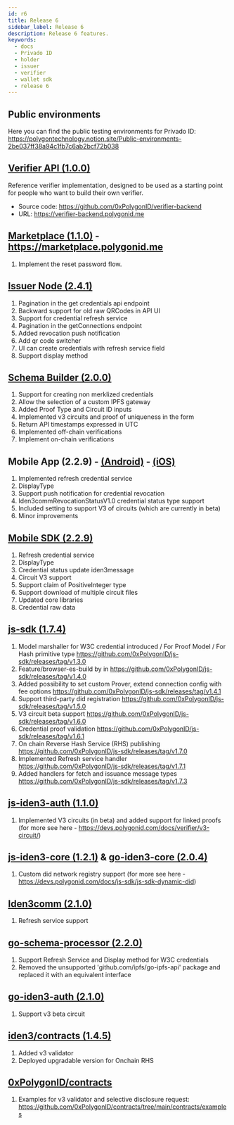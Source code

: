 ```yaml
---
id: r6
title: Release 6
sidebar_label: Release 6
description: Release 6 features.
keywords:
  - docs
  - Privado ID
  - holder
  - issuer
  - verifier
  - wallet sdk
  - release 6
---
```


## Public environments

Here you can find the public testing environments for Privado ID: https://polygontechnology.notion.site/Public-environments-2be037ff38a94c1fb7c6ab2bcf72b038

## [Verifier API (1.0.0)](https://github.com/0xPolygonID/verifier-backend/releases/tag/v1.0.0)

Reference verifier implementation, designed to be used as a starting point for people who want to build their own verifier.

- Source code: https://github.com/0xPolygonID/verifier-backend
- URL: https://verifier-backend.polygonid.me

## [Marketplace (1.1.0)](https://github.com/0xPolygonID/marketplace/releases/tag/v1.1.0) - https://marketplace.polygonid.me

1. Implement the reset password flow.

## [Issuer Node (2.4.1)](https://github.com/0xPolygonID/issuer-node/releases/tag/v2.4.1)

1. Pagination in the get credentials api endpoint
2. Backward support for old raw QRCodes in API UI
3. Support for credential refresh service
4. Pagination in the getConnections endpoint
5. Added revocation push notification
6. Add qr code switcher
7. UI can create credentials with refresh service field
8. Support display method

## [Schema Builder (2.0.0)](https://schema-builder.polygonid.me)

1. Support for creating non merklized credentials
2. Allow the selection of a custom IPFS gateway
3. Added Proof Type and Circuit ID inputs
4. Implemented v3 circuits and proof of uniqueness in the form
5. Return API timestamps expressed in UTC
6. Implemented off-chain verifications
7. Implement on-chain verifications

## Mobile App (2.2.9) - [(Android)](https://play.google.com/store/apps/details?id=com.polygonid.wallet) - [(iOS)](https://apps.apple.com/us/app/polygon-id/id1629870183)

1. Implemented refresh credential service
2. DisplayType
3. Support push notification for credential revocation
4. Iden3commRevocationStatusV1.0 credential status type support
5. Included setting to support V3 of circuits (which are currently in beta)
6. Minor improvements

## [Mobile SDK (2.2.9)](https://github.com/0xPolygonID/polygonid-flutter-sdk/releases/tag/v2.2.9)

1. Refresh credential service
2. DisplayType
3. Credential status update iden3message
4. Circuit V3 support
5. Support claim of PositiveInteger type
6. Support download of multiple circuit files
7. Updated core libraries
8. Credential raw data

## [js-sdk (1.7.4)](https://github.com/0xPolygonID/js-sdk/releases/tag/v1.7.4)

1. Model marshaller for W3C credential introduced / For Proof Model / For Hash primitive type https://github.com/0xPolygonID/js-sdk/releases/tag/v1.3.0
2. Feature/browser-es-build by in https://github.com/0xPolygonID/js-sdk/releases/tag/v1.4.0
3. Added possibility to set custom Prover, extend connection config with fee options https://github.com/0xPolygonID/js-sdk/releases/tag/v1.4.1
4. Support third-party did registration https://github.com/0xPolygonID/js-sdk/releases/tag/v1.5.0
5. V3 circuit beta support https://github.com/0xPolygonID/js-sdk/releases/tag/v1.6.0
6. Credential proof validation https://github.com/0xPolygonID/js-sdk/releases/tag/v1.6.1
7. On chain Reverse Hash Service (RHS) publishing https://github.com/0xPolygonID/js-sdk/releases/tag/v1.7.0
8. Implemented Refresh service handler https://github.com/0xPolygonID/js-sdk/releases/tag/v1.7.1
9. Added handlers for fetch and issuance message types https://github.com/0xPolygonID/js-sdk/releases/tag/v1.7.3

## [js-iden3-auth (1.1.0)](https://github.com/iden3/js-iden3-auth/releases/tag/v1.1.0)

1. Implemented V3 circuits (in beta) and added support for linked proofs (for more see here - https://devs.polygonid.com/docs/verifier/v3-circuit/)

## [js-iden3-core (1.2.1)](https://github.com/iden3/js-iden3-core/releases/tag/v1.2.1) & [go-iden3-core (2.0.4)](https://github.com/iden3/go-iden3-core/releases/tag/v2.0.4)

1. Custom did network registry support (for more see here - https://devs.polygonid.com/docs/js-sdk/js-sdk-dynamic-did)

## [Iden3comm (2.1.0)](https://github.com/iden3/iden3comm/releases/tag/v2.1.0)

1. Refresh service support

## [go-schema-processor (2.2.0)](https://github.com/iden3/go-schema-processor/releases/tag/v2.2.0)

1. Support Refresh Service and Display method for W3C credentials
2. Removed the unsupported 'github.com/ipfs/go-ipfs-api' package and replaced it with an equivalent interface

## [go-iden3-auth (2.1.0)](https://github.com/iden3/go-iden3-auth/releases/tag/v2.1.0)

1. Support v3 beta circuit

## [iden3/contracts (1.4.5)](https://github.com/iden3/contracts)

1. Added v3 validator
2. Deployed upgradable version for Onchain RHS

## [0xPolygonID/contracts](https://github.com/0xPolygonID/contracts)

1. Examples for v3 validator and selective disclosure request: https://github.com/0xPolygonID/contracts/tree/main/contracts/examples
